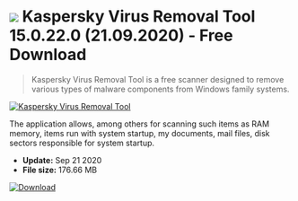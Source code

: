 # ![](https://cdn.softexe.net/static/icon/a/kaspersky-virus-removal-tool-8132.png) Kaspersky Virus Removal Tool  15.0.22.0 (21.09.2020) - Free Download

> Kaspersky Virus Removal Tool is a free scanner designed to remove various types of malware components from Windows family systems.

[![Kaspersky Virus Removal Tool ](https://gallery.dpcdn.pl/imgc/Tools/2234/g_-_420x350_1.5_-_x20171027161748_0.png)](https://softexe.net/win/security-privacy/scanners/kaspersky-virus-removal-tool:hpcb.html)

The application allows, among others for scanning such items as RAM memory, items run with system startup, my documents, mail files, disk sectors responsible for system startup.


- **Update:** Sep 21 2020
- **File size:** 176.66 MB

[![Download](https://cdn.softexe.net/static/img/download.png)](https://softexe.net/win/security-privacy/scanners/kaspersky-virus-removal-tool:hpcb.html)

